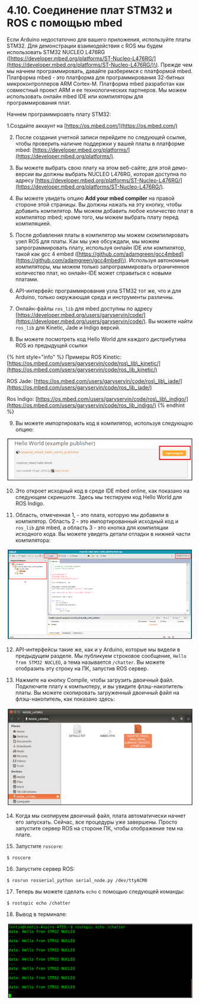 # 4.10. Соединение плат STM32 и ROS с помощью mbed

Если Arduino недостаточно для вашего приложения, используйте платы STM32. Для демонстрации взаимодействия с ROS мы будем использовать STM32 NUCLEO L476RG \([https://developer.mbed.org/platforms/ST-Nucleo-L476RG/](https://developer.mbed.org/platforms/ST-Nucleo-L476RG/)\). Прежде чем мы начнем программировать, давайте разберемся с платформой mbed. Платформа mbed - это платформа для программирования 32-битных микроконтроллеров ARM Cortex-M. Платформа mbed разработан как совместный проект ARM и ее технологических партнеров. Мы можем использовать онлайн mbed IDE или компиляторы для программирования плат.

Начнем программироавть плату STM32:

1.Создайте аккаунт на [https://os.mbed.com/](https://os.mbed.com/)

2. После создания учетной записи перейдите по следующей ссылке, чтобы проверить наличие поддержки у вашей платы в платформе mbed: [https://developer.mbed.org/platforms/](https://developer.mbed.org/platforms/).

3. Вы можете выбрать свою плату на этом веб-сайте; для этой демо-версии вы должны выбрать NUCLEO L476RG, которая доступна по адресу [https://developer.mbed.org/platforms/ST-Nucleo-L476RG/](https://developer.mbed.org/platforms/ST-Nucleo-L476RG/).

4. Вы можете увидеть опцию **Add your mbed compiler** на правой стороне этой страницы. Вы должны нажать на эту кнопку, чтобы добавить компилятор. Мы можем добавить любое количество плат в компилятор mbed; кроме того, мы можем выбрать плату перед компиляцией.

5. После добавления платы в компилятор мы можем скомпилировать узел ROS для платы. Как мы уже обсуждали, мы можем запрограммировать плату, используя онлайн IDE или компилятор, такой как gcc 4 embed \([https://github.com/adamgreen/gcc4mbed](https://github.com/adamgreen/gcc4mbed)\). Используя автономные компиляторы, мы можем только запрограммировать ограниченное количество плат, но онлайн-IDE может справиться с новыми платами.

6. API-интерфейс программирования узла STM32 тот же, что и для Arduino, только окружающая среда и инструменты различны.

7. Онлайн-файлы `ros_lib` для mbed доступны по адресу [https://developer.mbed.org/users/garyservin/code/](https://developer.mbed.org/users/garyservin/code/). Вы можете найти `ros_lib` для Kinetic, Jade и Indigo версий.

8. Вы можете посмотреть код Hello World для каждого дистрибутива ROS из предыдущей ссылки

{% hint style="info" %}
Примеры ROS Kinetic: [https://os.mbed.com/users/garyservin/code/ros\_lib\_kinetic/](https://os.mbed.com/users/garyservin/code/ros_lib_kinetic/)

ROS Jade: [https://os.mbed.com/users/garyservin/code/ros\_lib\_jade/](https://os.mbed.com/users/garyservin/code/ros_lib_jade/)

Ros Indigo: [https://os.mbed.com/users/garyservin/code/ros\_lib\_indigo/](https://os.mbed.com/users/garyservin/code/ros_lib_indigo/)
{% endhint %}

9. Вы можете импортировать код в компилятор, используя следующую опцию:

![](../.gitbook/assets/image%20%2825%29.png)

10. Это откроет исходный код в среде IDE mbed online, как показано на следующем скриншоте. Здесь мы тестируем код Hello World для ROS Indigo.

11. Область, отмеченная 1, - это плата, которую мы добавили в компилятор. Область 2 - это импортированный исходный код и `ros_lib` для mbed, а область 3 - это кнопка для компиляции исходного кода. Вы можете увидеть детали отладки в нижней части компилятора:

![](../.gitbook/assets/image%20%2826%29.png)

12. API-интерфейсы такие же, как и у Arduino, которые мы видели в предыдущем разделе. Мы публикуем строковое сообщение, `Hello from STM32 NUCLEO`, a тема называется `/chatter`. Вы можете отобразить эту строку на ПК, запустив ROS сервер.



13. Нажмите на кнопку Compile, чтобы загрузить двоичный файл. Подключите плату к компьютеру, и вы увидите флэш-накопитель платы. Вы можете скопировать загруженный двоичный файл на флэш-накопитель, как показано здесь:

![](../.gitbook/assets/image%20%288%29.png)

14. Когда мы скопируем двоичный файл, плата автоматически начнет его запускать. Сейчас, все процедуры уже завершены. Просто запустите сервер ROS на стороне ПК, чтобы отображение тем на плате.

15. Запустите `roscore`:

```text
$ roscore
```

16. Запустите сервер ROS:

```text
$ rosrun rosserial_python serial_node.py /dev/ttyACM0
```

17. Теперь вы можете сделать `echo` с помощью следующей команды:

```text
$ rostopic echo /chatter
```

18. Вывод в терминале:

![](../.gitbook/assets/image%20%285%29.png)

